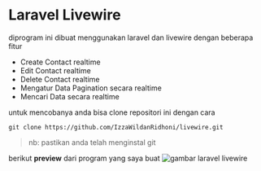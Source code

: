 # Laravel Livewire

diprogram ini dibuat menggunakan laravel dan livewire dengan beberapa fitur

-   Create Contact realtime
-   Edit Contact realtime
-   Delete Contact realtime
-   Mengatur Data Pagination secara realtime
-   Mencari Data secara realtime

untuk mencobanya anda bisa clone repositori ini dengan cara

```
git clone https://github.com/IzzaWildanRidhoni/livewire.git

```

> nb: pastikan anda telah menginstal git

berikut **preview** dari program yang saya buat
![gambar laravel livewire](https://i.postimg.cc/hcGP2QhF/Screenshot-from-2021-08-15-08-51-29.png)
